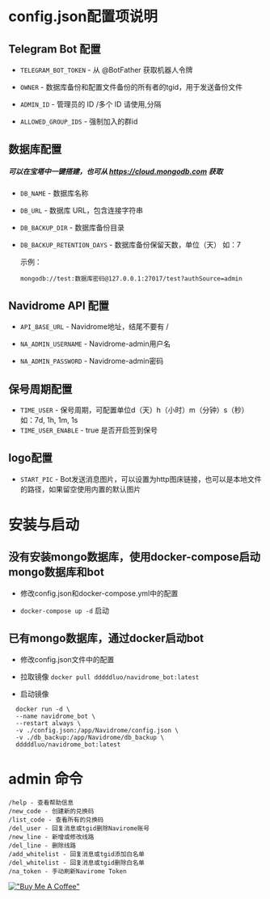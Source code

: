 # config.json配置项说明
## Telegram Bot 配置
* `TELEGRAM_BOT_TOKEN` - 从 @BotFather 获取机器人令牌

* `OWNER` - 数据库备份和配置文件备份的所有者的tgid，用于发送备份文件

* `ADMIN_ID` - 管理员的 ID /多个 ID 请使用,分隔

* `ALLOWED_GROUP_IDS` - 强制加入的群id

## 数据库配置

##### 可以在宝塔中一键搭建，也可从 https://cloud.mongodb.com 获取

* `DB_NAME` - 数据库名称

* `DB_URL` - 数据库 URL，包含连接字符串

* `DB_BACKUP_DIR` - 数据库备份目录

* `DB_BACKUP_RETENTION_DAYS` - 数据库备份保留天数，单位（天） 如：7

    示例：
    ```
    mongodb://test:数据库密码@127.0.0.1:27017/test?authSource=admin
    ```

## Navidrome API 配置

* `API_BASE_URL` - Navidrome地址，结尾不要有 /

* `NA_ADMIN_USERNAME` - Navidrome-admin用户名

* `NA_ADMIN_PASSWORD` - Navidrome-admin密码

## 保号周期配置

* `TIME_USER` - 保号周期，可配置单位d（天）h（小时）m（分钟）s（秒） 如：7d, 1h, 1m, 1s
* `TIME_USER_ENABLE` - true 是否开启签到保号
## logo配置

* `START_PIC` - Bot发送消息图片，可以设置为http图床链接，也可以是本地文件的路径，如果留空使用内置的默认图片

# 安装与启动
## 没有安装mongo数据库，使用docker-compose启动mongo数据库和bot

- 修改config.json和docker-compose.yml中的配置

- `docker-compose up -d` 启动

## 已有mongo数据库，通过docker启动bot

- 修改config.json文件中的配置

- 拉取镜像 `docker pull dddddluo/navidrome_bot:latest`

- 启动镜像
```
  docker run -d \
  --name navidrome_bot \
  --restart always \
  -v ./config.json:/app/Navidrome/config.json \
  -v ./db_backup:/app/Navidrome/db_backup \
  dddddluo/navidrome_bot:latest
```
# admin 命令
```
/help - 查看帮助信息
/new_code - 创建新的兑换码
/list_code - 查看所有的兑换码
/del_user - 回复消息或tgid删除Navirome账号
/new_line - 新增或修改线路
/del_line - 删除线路
/add_whitelist - 回复消息或tgid添加白名单
/del_whitelist - 回复消息或tgid删除白名单
/na_token - 手动刷新Navirome Token
```

[!["Buy Me A Coffee"](https://github.com/user-attachments/assets/3a24f81e-ebc1-4244-9a01-26aecb466214)](https://ko-fi.com/dddddluo)
